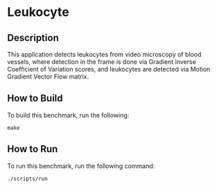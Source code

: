 # Leukocyte

## Description 
This application detects leukocytes from video microscopy of blood
vessels, where detection in the frame is done via Gradient Inverse Coefficient
of Variation scores, and leukocytes are detected via Motion Gradient Vector Flow
matrix.


## How to Build

To build this benchmark, run the following:

```make```


## How to Run

To run this benchmark, run the following command:

```./scripts/run```
